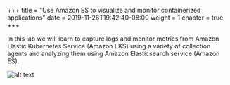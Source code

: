 +++
title = "Use Amazon ES to visualize and monitor containerized applications"
date = 2019-11-26T19:42:40-08:00
weight = 1
chapter = true
+++

In this lab we will learn to capture logs and monitor metrics from Amazon Elastic Kubernetes Service (Amazon EKS) using a variety of collection agents and analyzing them using Amazon Elasticsearch service (Amazon ES).


![alt text](https://ant332.s3-us-west-2.amazonaws.com/ant332-lab-guide-artifacts/Overall+architecture.png "Logo Title Text 1")
